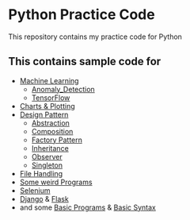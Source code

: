 # Python Practice Code

This repository contains my practice code for Python

## This contains sample code for

- [Machine Learning](https://github.com/nagasaimanoj/Python_Practice/tree/master/Machine%20Learning)
  - [Anomaly_Detection](https://github.com/nagasaimanoj/Python_Practice/tree/master/Machine%20Learning/Anomaly_Detection)
  - [TensorFlow](https://github.com/nagasaimanoj/Python_Practice/tree/master/Machine%20Learning/TensorFlow_Trails)
- [Charts & Plotting](https://github.com/nagasaimanoj/Python_Practice/tree/master/Basics/Charts)
- [Design Pattern](https://github.com/nagasaimanoj/Python_Practice/tree/master/Basics/Design_Patterns)
  - [Abstraction](https://github.com/nagasaimanoj/Python_Practice/blob/master/Basics/Design_Patterns/abstraction.py)
  - [Composition](https://github.com/nagasaimanoj/Python_Practice/blob/master/Basics/Design_Patterns/composition.py)
  - [Factory Pattern](https://github.com/nagasaimanoj/Python_Practice/blob/master/Basics/Design_Patterns/factory.py)
  - [Inheritance](https://github.com/nagasaimanoj/Python_Practice/blob/master/Basics/Design_Patterns/inheritance.py)
  - [Observer](https://github.com/nagasaimanoj/Python_Practice/blob/master/Basics/Design_Patterns/observer.py)
  - [Singleton](https://github.com/nagasaimanoj/Python_Practice/blob/master/Basics/Design_Patterns/singleton.py)
- [File Handling](https://github.com/nagasaimanoj/Python_Practice/tree/master/Basics/Files)
- [Some weird Programs](https://github.com/nagasaimanoj/Python_Practice/tree/master/Fun_Ones)
- [Selenium](https://github.com/nagasaimanoj/Python_Practice/tree/master/Selenium)
- [Django](https://github.com/nagasaimanoj/Python_Practice/tree/master/Web%20Dev/Django) & [Flask](https://github.com/nagasaimanoj/Python_Practice/tree/master/Web%20Dev/Flask)
- and some [Basic Programs](https://github.com/nagasaimanoj/Python_Practice/tree/master/Basics/Basic_Programs) & [Basic Syntax](https://github.com/nagasaimanoj/Python_Practice/tree/master/Basics/Basic_Syntax)
